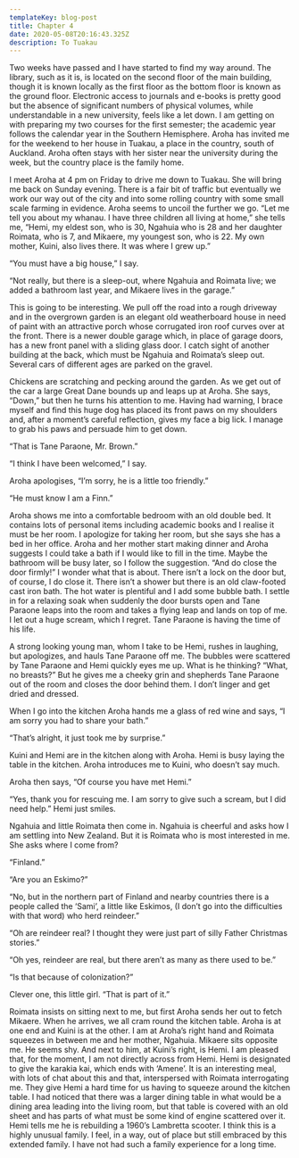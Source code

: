 ```yaml
---
templateKey: blog-post
title: Chapter 4
date: 2020-05-08T20:16:43.325Z
description: To Tuakau
---
```

Two weeks have passed and I have started to find my way around. The library, such as it is, is located on the second floor of the main building, though it is known locally as the first floor as the bottom floor is known as the ground floor. Electronic access to journals and e-books is pretty good but the absence of significant numbers of physical volumes, while understandable in a new university, feels like a let down. I am getting on with preparing my two courses for the first semester; the academic year follows the calendar year in the Southern Hemisphere. Aroha has invited me for the weekend to her house in Tuakau, a place in the country, south of Auckland. Aroha often stays with her sister near the university during the week, but the country place is the family home.



I meet Aroha at 4 pm on Friday to drive me down to Tuakau. She will bring me back on Sunday evening. There is a fair bit of traffic but eventually we work our way out of the city and into some rolling country with some small scale farming in evidence. Aroha seems to uncoil the further we go. “Let me tell you about my whanau. I have three children all living at home,” she tells me, “Hemi, my eldest son, who is 30, Ngahuia who is 28 and her daughter Roimata, who is 7, and Mikaere, my youngest son, who is 22. My own mother, Kuini, also lives there. It was where I grew up.”



“You must have a big house,” I say.



“Not really, but there is a sleep-out, where Ngahuia and Roimata live; we added a bathroom last year, and Mikaere lives in the garage.”



This is going to be interesting. We pull off the road into a rough driveway and in the overgrown garden is an elegant old weatherboard house in need of paint with an attractive porch whose corrugated iron roof curves over at the front. There is a newer double garage which, in place of garage doors, has a new front panel with a sliding glass door. I catch sight of another building at the back, which must be Ngahuia and Roimata’s sleep out. Several cars of different ages are parked on the gravel.



Chickens are scratching and pecking around the garden. As we get out of the car a large Great Dane bounds up and leaps up at Aroha. She says, “Down,” but then he turns his attention to me. Having had warning, I brace myself and find this huge dog has placed its front paws on my shoulders and, after a moment’s careful reflection, gives my face a big lick. I manage to grab his paws and persuade him to get down.



“That is Tane Paraone, Mr. Brown.”



“I think I have been welcomed,” I say.



Aroha apologises, “I’m sorry, he is a little too friendly.”



“He must know I am a Finn.”



Aroha shows me into a comfortable bedroom with an old double bed. It contains lots of personal items including academic books and I realise it must be her room. I apologize for taking her room, but she says she has a bed in her office. Aroha and her mother start making dinner and Aroha suggests I could take a bath if I would like to fill in the time. Maybe the bathroom will be busy later, so I follow the suggestion. “And do close the door firmly!” I wonder what that is about. There isn’t a lock on the door but, of course, I do close it. There isn’t a shower but there is an old claw-footed cast iron bath. The hot water is plentiful and I add some bubble bath. I settle in for a relaxing soak when suddenly the door bursts open and Tane Paraone leaps into the room and takes a flying leap and lands on top of me. I let out a huge scream, which I regret. Tane Paraone is having the time of his life.



A strong looking young man, whom I take to be Hemi, rushes in laughing, but apologizes, and hauls Tane Paraone off me. The bubbles were scattered by Tane Paraone and Hemi quickly eyes me up. What is he thinking? “What, no breasts?” But he gives me a cheeky grin and shepherds Tane Paraone out of the room and closes the door behind them. I don’t linger and get dried and dressed.



When I go into the kitchen Aroha hands me a glass of red wine and says, “I am sorry you had to share your bath.”



“That’s alright, it just took me by surprise.”



Kuini and Hemi are in the kitchen along with Aroha. Hemi is busy laying the table in the kitchen. Aroha introduces me to Kuini, who doesn’t say much.



Aroha then says, “Of course you have met Hemi.”



“Yes, thank you for rescuing me. I am sorry to give such a scream, but I did need help.” Hemi just smiles.



Ngahuia and little Roimata then come in. Ngahuia is cheerful and asks how I am settling into New Zealand. But it is Roimata who is most interested in me. She asks where I come from?



“Finland.”



“Are you an Eskimo?”



“No, but in the northern part of Finland and nearby countries there is a people called the ‘Sami’, a little like Eskimos, (I don’t go into the difficulties with that word) who herd reindeer.”



“Oh are reindeer real? I thought they were just part of silly Father Christmas stories.”



“Oh yes, reindeer are real, but there aren’t as many as there used to be.”



“Is that because of colonization?”



Clever one, this little girl. “That is part of it.”



Roimata insists on sitting next to me, but first Aroha sends her out to fetch Mikaere. When he arrives, we all cram round the kitchen table. Aroha is at one end and Kuini is at the other. I am at Aroha’s right hand and Roimata squeezes in between me and her mother, Ngahuia. Mikaere sits opposite me. He seems shy. And next to him, at Kuini’s right, is Hemi. I am pleased that, for the moment, I am not directly across from Hemi. Hemi is designated to give the karakia kai, which ends with ‘Amene’. It is an interesting meal, with lots of chat about this and that, interspersed with Roimata interrogating me. They give Hemi a hard time for us having to squeeze around the kitchen table. I had noticed that there was a larger dining table in what would be a dining area leading into the living room, but that table is covered with an old sheet and has parts of what must be some kind of engine scattered over it. Hemi tells me he is rebuilding a 1960’s Lambretta scooter. I think this is a highly unusual family. I feel, in a way, out of place but still embraced by this extended family. I have not had such a family experience for a long time.